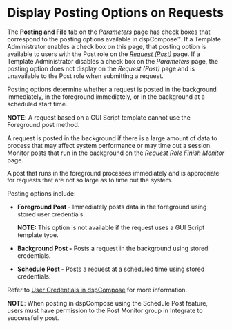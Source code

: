 # Display Posting Options on Requests

The **Posting and File** tab on the
*[Parameters](../Page_Desc/Parameters.htm)* page has check boxes that
correspond to the posting options available in dspCompose™. If a
Template Administrator enables a check box on this page, that posting
option is available to users with the Post role on the *[Request
(Post)](../Page_Desc/Request_Post.htm)* page. If a Template
Administrator disables a check box on the *Parameters* page, the posting
option does not display on the *Request (Post)* page and is unavailable
to the Post role when submitting a request.

Posting options determine whether a request is posted in the background
immediately, in the foreground immediately, or in the background at a
scheduled start
time.

**<span style="font-size: 11.0pt;font-family: Arial, sans-serif;">NOTE</span>**:
A request based on a GUI Script template cannot use the Foreground post
method.

A request is posted in the background if there is a large amount of data
to process that may affect system performance or may time out a session.
Monitor posts that run in the background on the *[Request Role Finish
Monitor](../Page_Desc/Request_Role_Finish_Monitor.htm)* page.

<span style="font-size: 11.0pt;font-family: Arial, sans-serif;">A post
that runs in the foreground processes immediately and is appropriate for
requests that are not so large as to time out the system.</span>

Posting options include:

  - <span style="font-weight: bold;">Foreground Post</span> -
    Immediately posts data in the foreground using stored user
    credentials.
    
    <span style="font-weight: bold;">NOTE:</span> This option is not
    available if the request uses a GUI Script template type.

  - **Background Post -** Posts a request in the background using stored
    credentials.

  - **Schedule Post -** Posts a request at a scheduled time using stored
    credentials.

Refer to [User Credentials in
dspCompose](User_Credentials_in_dspCompose.htm) for more information.

<span style="font-weight: bold;">NOTE</span>: When posting in dspCompose
using the Schedule Post feature, users must have permission to the Post
Monitor group in Integrate to successfully post.

